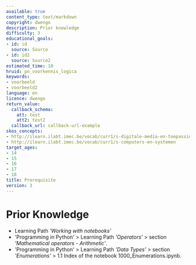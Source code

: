 ```yaml
---
available: true
content_type: text/markdown
copyright: dwengo
description: Prior knowledge
difficulty: 3
educational_goals:
- id: id
  source: Source
- id: id2
  source: Source2
estimated_time: 10
hruid: pn_voorkennis_logica
keywords:
- voorbeeld
- voorbeeld2
language: en
licence: dwengo
return_value:
  callback_schema:
    att: test
    att2: test2
  callback_url: callback-url-example
skos_concepts:
- http://ilearn.ilabt.imec.be/vocab/curr1/s-digitale-media-en-toepassingen
- http://ilearn.ilabt.imec.be/vocab/curr1/s-computers-en-systemen
target_ages:
- 14
- 15
- 16
- 17
- 18
title: Prerequisite
version: 3
---
```

# Prior Knowledge
* Learning Path *'Working with notebooks'*
* 'Programming in Python' > Learning Path *'Operators'* > section *'Mathematical operators - Arithmetic'*.
* 'Programming in Python' > Learning Path *'Data Types'* > section *'Enumerations'* > 1.1 Index of the notebook 1000_Enumerations.ipynb.